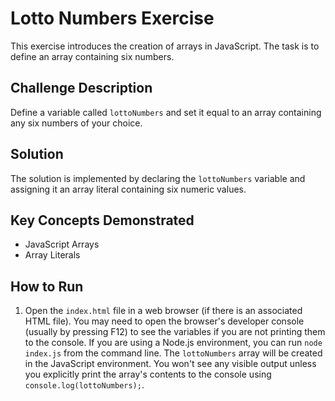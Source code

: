# Lotto Numbers Exercise

This exercise introduces the creation of arrays in JavaScript. The task is to define an array containing six numbers.

## Challenge Description

Define a variable called `lottoNumbers` and set it equal to an array containing any six numbers of your choice.

## Solution

The solution is implemented by declaring the `lottoNumbers` variable and assigning it an array literal containing six numeric values.

## Key Concepts Demonstrated

*   JavaScript Arrays
*   Array Literals

## How to Run

1.  Open the `index.html` file in a web browser (if there is an associated HTML file). You may need to open the browser's developer console (usually by pressing F12) to see the variables if you are not printing them to the console. If you are using a Node.js environment, you can run `node index.js` from the command line. The `lottoNumbers` array will be created in the JavaScript environment. You won't see any visible output unless you explicitly print the array's contents to the console using `console.log(lottoNumbers);`.